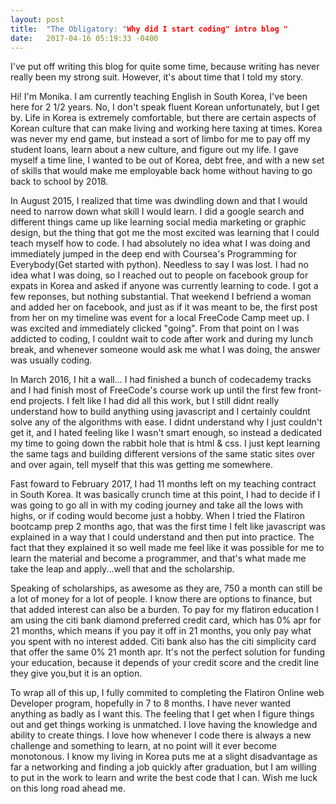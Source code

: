```yaml
---
layout: post
title:  "The Obligatory: "Why did I start coding" intro blog "
date:   2017-04-16 05:19:33 -0400
---
```



I've put off writing this blog for quite some time, because writing has never really been my strong suit. However, it's about time that I told my story.

Hi! I'm Monika. I am currently teaching English in South Korea, I've been here for 2 1/2 years. No, I don't speak fluent Korean unfortunately, but I get by. Life in Korea is extremely comfortable, but there are certain aspects of Korean culture that can make living and working here taxing at times. Korea was never my end game, but instead a sort of limbo for me to pay off my student loans, learn about a new culture, and figure out my life. I gave myself a time line, I wanted to be out of Korea, debt free, and with a new set of skills that would make me employable back home without having to go back to school by 2018.

In August 2015, I realized that time was dwindling down and that I would need to narrow down what skill I would learn. I did a google search and different things came up like learning social media marketing or graphic design, but the thing that got me the most excited was learning that I could teach myself how to code. I had absolutely no idea what I was doing and immediately jumped in the deep end with Coursea's Programming for Everybody(Get started with python). Needless to say I was lost. I had no idea what I was doing, so I reached out to people on facebook group for expats in Korea and asked if anyone was currently learning to code. I got a few reponses, but nothing substantial. That weekend I befriend a woman and added her on facebook, and just as if it was meant to be, the first post from her on my timeline was event for a local FreeCode Camp meet up. I was excited and immediately clicked "going". From that point on I was addicted to coding, I couldnt wait to code after work and during my lunch break, and whenever someone would ask me what I was doing, the answer was usually coding.

In March 2016, I hit a wall... I had finished a bunch of codecademy tracks and I had finish most of FreeCode's course work up until the first few front-end projects. I felt like I had did all this work, but I still didnt really understand how to build anything using javascript and I certainly couldnt solve any of the algorithms with ease. I didnt understand why I just couldn't get it, and I hated feeling like I wasn't smart enough, so instead a dedicated my time to going down the rabbit hole that is html & css. I just kept learning the same tags and building different versions of the same static sites over and over again, tell myself that this was getting me somewhere. 

Fast foward to February 2017, I had 11 months left on my teaching contract in South Korea. It was basically crunch time at this point, I had to decide if I was going to go all in with my coding journey and take all the lows with highs, or if coding would become just a hobby.  When I tried the Flatiron bootcamp prep 2 months ago, that was the first time I felt like javascript was explained in a way that I could understand and then put into practice. The fact that they explained it so well made me feel like it was possible for me to learn the material and become a programmer, and that's what made me take the leap and apply...well that and the scholarship. 

Speaking of scholarships, as awesome as they are, 750 a month can still be a lot of money for a lot of people. I know there are options to finance, but that added interest can also be a burden. To pay for my flatiron education I am using the citi bank diamond preferred credit card, which has 0% apr for 21 months, which means if you pay it off in 21 months, you only pay what you spent with no interest added. Citi bank also has the citi simplicity card that offer the same 0% 21 month apr. It's not the perfect solution for funding your education, because it depends of your credit score and the credit line they give you,but it is an option.

To wrap all of this up, I fully commited to completing the Flatiron Online web Developer program, hopefully in 7 to 8 months. I have never wanted anything as badly as I want this. The feeling that I get when I figure things out and get things working is unmatched. I love having the knowledge and ability to create things. I love how whenever I code there is always a new challenge and something to learn, at no point will it ever become monotonous. I know my living in Korea puts me at a slight disadvantage as far a networking and finding a job quickly after graduation, but I am willing to put in the work to learn and write the best code that I can. Wish me luck on this long road ahead me. 



